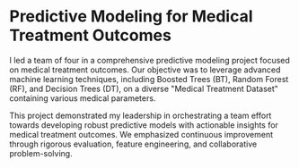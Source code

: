 # Predictive Modeling for Medical Treatment Outcomes

I led a team of four in a comprehensive predictive modeling project focused on medical treatment outcomes. Our objective was to leverage advanced machine learning techniques, including Boosted Trees (BT), Random Forest (RF), and Decision Trees (DT), on a diverse "Medical Treatment Dataset" containing various medical parameters.

This project demonstrated my leadership in orchestrating a team effort towards developing robust predictive models with actionable insights for medical treatment outcomes. We emphasized continuous improvement through rigorous evaluation, feature engineering, and collaborative problem-solving.
